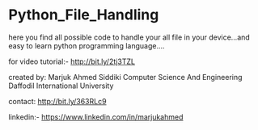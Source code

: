 # Python_File_Handling
here you find all possible code to handle your all file in your device...and easy to learn python programming language....

for video tutorial:- http://bit.ly/2tj3TZL

created by:
Marjuk Ahmed Siddiki
Computer Science And Engineering
Daffodil International University

contact:
http://bit.ly/363RLc9

linkedin:- https://www.linkedin.com/in/marjukahmed
